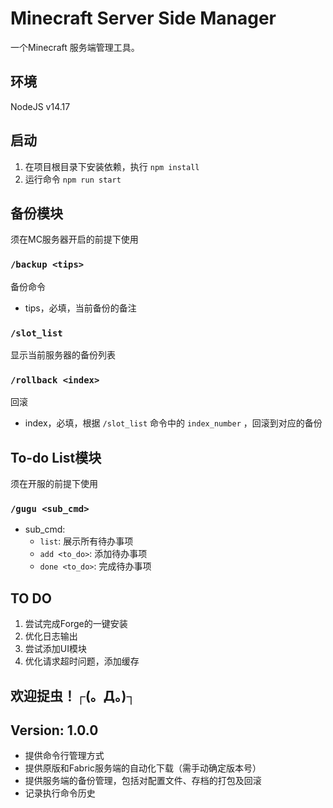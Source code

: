 # Minecraft Server Side Manager

一个Minecraft 服务端管理工具。

## 环境

NodeJS v14.17

## 启动

1.   在项目根目录下安装依赖，执行 `npm install`
2.   运行命令 `npm run start` 

## 备份模块

须在MC服务器开启的前提下使用

### `/backup <tips>`

备份命令

-   tips，必填，当前备份的备注

### `/slot_list`

显示当前服务器的备份列表

### `/rollback <index>`

回滚

-   index，必填，根据 `/slot_list` 命令中的 `index_number` ，回滚到对应的备份

## To-do List模块

须在开服的前提下使用

### `/gugu <sub_cmd>`

-   sub_cmd: 
    -   `list`: 展示所有待办事项
    -   `add <to_do>`: 添加待办事项
    -   `done <to_do>`: 完成待办事项

## TO DO

1.   尝试完成Forge的一键安装
2.   优化日志输出
3.   尝试添加UI模块
4.   优化请求超时问题，添加缓存

## 欢迎捉虫！┌(。Д。)┐

## Version: 1.0.0

-   提供命令行管理方式
-   提供原版和Fabric服务端的自动化下载（需手动确定版本号）
-   提供服务端的备份管理，包括对配置文件、存档的打包及回滚
-   记录执行命令历史

